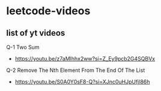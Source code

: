 ﻿# leetcode-videos

## list of yt videos 

Q-1 Two Sum 
* https://youtu.be/z7aMlhhx2ww?si=Z_Ey9pcb2G4SQBVx

Q-2 Remove The Nth Element From The End Of The List 
* https://youtu.be/S0A0Y0sF8-Q?si=XJnc0uHJpUfjl86h
